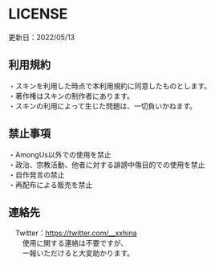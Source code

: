 # LICENSE
更新日：2022/05/13  
  
## 利用規約
・スキンを利用した時点で本利用規約に同意したものとします。  
・著作権はスキンの制作者にあります。  
・スキンの利用によって生じた問題は、一切負いかねます。  

## 禁止事項
・AmongUs以外での使用を禁止  
・政治、宗教活動、他者に対する誹謗中傷目的での使用を禁止  
・自作発言の禁止  
・再配布による販売を禁止  
  
## 連絡先
　Twitter：https://twitter.com/__xxhina  
　　使用に関する連絡は不要ですが、  
　　一報いただけると大変助かります。  